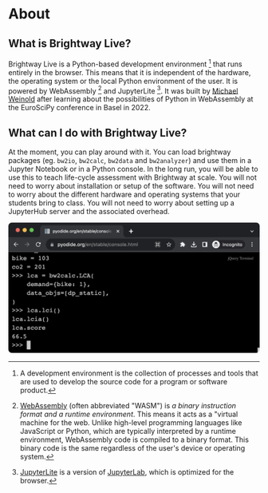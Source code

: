 # About

## What is Brightway Live?

Brightway Live is a Python-based development environment [^1] that runs entirely in the browser. This means that it is independent of the hardware, the operating system or the local Python environment of the user. It is powered by WebAssembly [^2] and JupyterLite [^3]. It was built by [Michael Weinold](https://github.com/michaelweinold) after learning about the possibilities of Python in WebAssembly at the EuroSciPy conference in Basel in 2022.

## What can I do with Brightway Live?

At the moment, you can play around with it. You can load brightway packages (eg. `bw2io`, `bw2calc`, `bw2data` and `bw2analyzer`) and use them in a Jupyter Notebook or in a Python console. In the long run, you will be able to use this to teach life-cycle assessment with Brightway at scale. You will not need to worry about installation or setup of the software. You will not need to worry about the different hardware and operating systems that your students bring to class. You will not need to worry about setting up a JupyterHub server and the associated overhead.

![screenshot](_images/screenshot.png)

[^1]: A development environment is the collection of processes and tools that are used to develop the source code for a program or software product.
[^2]: [WebAssembly](https://en.wikipedia.org/wiki/WebAssembly) (often abbreviated "WASM") is _a binary instruction format and a runtime environment_. This means it acts as a "virtual machine for the web. Unlike high-level programming languages like JavaScript or Python, which are typically interpreted by a runtime environment, WebAssembly code is compiled to a binary format. This binary code is the same regardless of the user's device or operating system.
[^3]: [JupyterLite](https://jupyterlite.readthedocs.io) is a version of [JupyterLab](https://jupyter.org), which is optimized for the browser.
